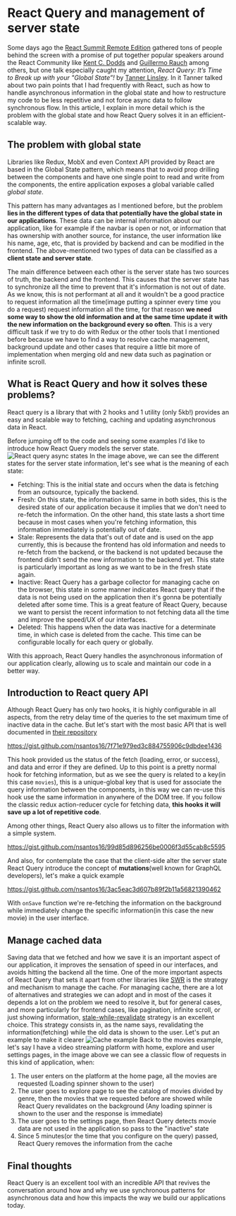 # React Query and management of server state

Some days ago the [React Summit Remote Edition](https://remote.reactsummit.com/) gathered tons of people behind the screen with a promise of put together popular speakers around the React Community like [Kent C. Dodds](https://kentcdodds.com/) and [Guillermo Rauch](https://rauchg.com/) among others, but one talk especially caught my attention, *React Query: It’s Time to Break up with your "Global State”!* by [Tanner Linsley](https://twitter.com/tannerlinsley). In it Tanner talked about two pain points that I had frequently with React, such as how to handle asynchronous information in the global state and how to restructure my code to be less repetitive and not force async data to follow synchronous flow.
In this article, I explain in more detail which is the problem with the global state and how React Query solves it in an efficient-scalable way. 

## The problem with global state
Libraries like Redux, MobX and even Context API provided by React are based in the Global State pattern, which means that to avoid prop drilling between the components and have one single point to read and write from the components, the entire application exposes a global variable called _global state_.

This pattern has many advantages as I mentioned before, but the problem **lies in the different types of data that potentially have the global state in our applications**. These data can be internal information about our application, like for example if the navbar is open or not, or information that has ownership with another source, for instance, the user information like his name, age, etc, that is provided by backend and can be modified in the frontend. The above-mentioned two types of data can be classified as a **client state and server state**.

The main difference between each other is the server state has two sources of truth, the backend and the frontend. This causes that the server state has to synchronize all the time to prevent that it's information is not out of date. As we know, this is not performant at all and it wouldn't be a good practice to request information all the time(image putting a spinner every time you do a request) request information all the time, for that reason **we need some way to show the old information and at the same time update it with the new information on the background every so often**. This is a very difficult task if we try to do with Redux or the other tools that I mentioned before because we have to find a way to resolve cache management, background update and other cases that require a little bit more of implementation when merging old and new data such as pagination or infinite scroll.

## What is React Query and how it solves these problems?
React query is a library that with 2 hooks and 1 utility (only 5kb!) provides an easy and scalable way to fetching, caching and updating asynchronous data in React.

Before jumping off to the code and seeing some examples I'd like to introduce how React Query models the server state.
![React query async states](https://i.ibb.co/4M4bkQ8/Screen-Shot-2020-05-14-at-14-23-23.png)
In the image above, we can see the different states for the server state information, let's see what is the meaning of each state:
- Fetching: This is the initial state and occurs when the data is fetching from an outsource, typically the backend.
- Fresh: On this state, the information is the same in both sides, this is the desired state of our application because it implies that we don't need to re-fetch the information. On the other hand, this state lasts a short time because in most cases when you're fetching information, this information immediately is potentially out of date.
- Stale: Represents the data that's out of date and is used on the app currently, this is because the frontend has old information and needs to re-fetch from the backend, or the backend is not updated because the frontend didn't send the new information to the backend yet. This state is particularly important as long as we want to be in the fresh state again.
- Inactive: React Query has a garbage collector for managing cache on the browser, this state in some manner indicates React query that if the data is not being used on the application then it's gonna be potentially deleted after some time. This is a great feature of React Query, because we want to persist the recent information to not fetching data all the time and improve the speed/UX of our interfaces.
- Deleted: This happens when the data was inactive for a determinate time, in which case is deleted from the cache. This time can be configurable locally for each query or globally.

With this approach, React Query handles the asynchronous information of our application clearly, allowing us to scale and maintain our code in a better way.

## Introduction to React query API
Although React Query has only two hooks, it is highly configurable in all aspects, from the retry delay time of the queries to the set maximum time of inactive data in the cache.
But let's start with the most basic API that is well documented in [their repository](https://github.com/tannerlinsley/react-query)

https://gist.github.com/nsantos16/7f71e979ed3c884755906c9dbdee1436

This hook provided us the status of the fetch (loading, error, or success), and data and error if they are defined. Up to this point is a pretty normal hook for fetching information, but as we see the query is related to a key(in this case `movies`), this is a unique-global key that is used for associate the query information between the components, in this way we can re-use this hook use the same information in anywhere of the DOM tree. If you follow the classic redux action-reducer cycle for fetching data, **this hooks it will save up a lot of repetitive code**.

Among other things, React Query also allows us to filter the information with a simple system.

https://gist.github.com/nsantos16/99d85d896256be0006f3d55cab8c5595

And also, for contemplate the case that the client-side alter the server state React Query introduce the concept of **mutations**(well known for GraphQL developers), let's make a quick example

https://gist.github.com/nsantos16/3ac5eac3d607b89f2b11a56821390462

With `onSave` function we're re-fetching the information on the background while immediately change the specific information(in this case the new movie) in the user interface.

## Manage cached data
Saving data that we fetched and how we save it is an important aspect of our application, it improves the sensation of speed in our interfaces, and avoids hitting the backend all the time.
One of the more important aspects of React Query that sets it apart from other libraries like [SWR](https://github.com/zeit/swr) is the strategy and mechanism to manage the cache.
For managing cache, there are a lot of alternatives and strategies we can adopt and in most of the cases it depends a lot on the problem we need to resolve it, but for general cases, and more particularly for frontend cases, like pagination, infinite scroll, or just showing information, [stale-while-revalidate](https://web.dev/stale-while-revalidate/) strategy is an excellent choice.
This strategy consists in, as the name says, revalidating the information(fetching) while the old data is shown to the user. Let's put an example to make it clearer
![Cache example](https://i.ibb.co/X3cPjBp/Screen-Shot-2020-05-14-at-17-20-38.png)
Back to the movies example, let's say I have a video streaming platform with home, explore and user settings pages, in the image above we can see a classic flow of requests in this kind of application, when:

 1. The user enters on the platform at the home page, all the movies are requested (Loading spinner shown to the user)
 2. The user goes to explore page to see the catalog of movies divided by genre, then the movies that we requested before are showed while React Query revalidates on the background (Any loading spinner is shown to the user and the response is immediate)
 3. The user goes to the settings page, then React Query detects movie data are not used in the application so pass to the "inactive" state
 4. Since 5 minutes(or the time that you configure on the query) passed, React Query removes the information from the cache

## Final thoughts
React Query is an excellent tool with an incredible API that revives the conversation around how and why we use synchronous patterns for asynchronous data and how this impacts the way we build our applications today.